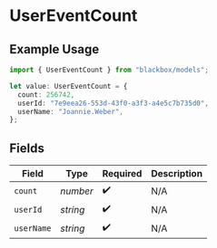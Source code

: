 # UserEventCount

## Example Usage

```typescript
import { UserEventCount } from "blackbox/models";

let value: UserEventCount = {
  count: 256742,
  userId: "7e9eea26-553d-43f0-a3f3-a4e5c7b735d0",
  userName: "Joannie.Weber",
};
```

## Fields

| Field              | Type               | Required           | Description        |
| ------------------ | ------------------ | ------------------ | ------------------ |
| `count`            | *number*           | :heavy_check_mark: | N/A                |
| `userId`           | *string*           | :heavy_check_mark: | N/A                |
| `userName`         | *string*           | :heavy_check_mark: | N/A                |